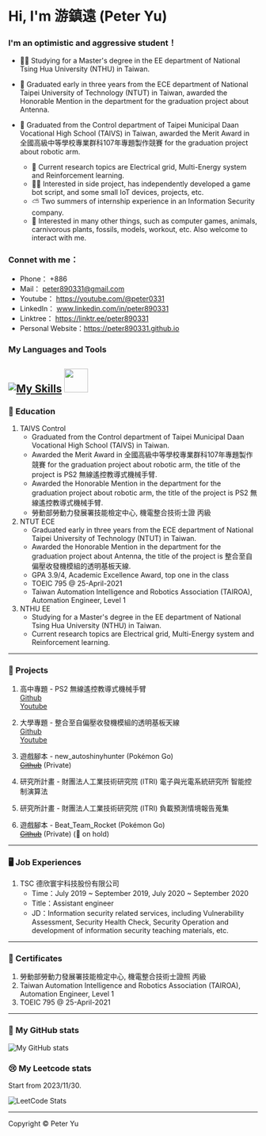 # Hi, I'm 游鎮遠 (Peter Yu)
### I'm an optimistic and aggressive student！ 

- 👨‍🎓 Studying for a Master's degree in the EE department of National Tsing Hua University (NTHU) in Taiwan.
- 🥇 Graduated early in three years from the ECE department of National Taipei University of Technology (NTUT) in Taiwan, awarded the Honorable Mention in the department for the graduation project about Antenna.
- 🦾 Graduated from the Control department of Taipei Municipal Daan Vocational High School (TAIVS) in Taiwan, awarded the Merit Award in 全國高級中等學校專業群科107年專題製作競賽 for the graduation project about robotic arm.

   - 📖 Current research topics are Electrical grid, Multi-Energy system and Reinforcement learning.
   - 👷‍♂️ Interested in side project, has independently developed a game bot script, and some small IoT devices, projects, etc.
   - ⛅ Two summers of internship experience in an Information Security company.
   - 🐲 Interested in many other things, such as computer games, animals, carnivorous plants, fossils, models, workout, etc. Also welcome to interact with me.

### Connet with me：
- Phone：    +886
- Mail：     peter890331@gmail.com
- Youtube：  https://youtube.com/@peter0331
- LinkedIn： www.linkedin.com/in/peter890331
- Linktree： https://linktr.ee/peter890331
- Personal Website：https://peter890331.github.io

### My Languages and Tools
[![My Skills](https://skillicons.dev/icons?i=py,pytorch,cpp,vscode,matlab,latex,git,github,arduino,html&theme=light)](https://skillicons.dev)
<img src= "https://user-images.githubusercontent.com/126200705/222957151-c6ceac84-9f34-4d12-b6f9-5690426e12ba.svg" width="48px">
---
### 🤡 Education
1. TAIVS Control
   - Graduated from the Control department of Taipei Municipal Daan Vocational High School (TAIVS) in Taiwan.
   - Awarded the Merit Award in 全國高級中等學校專業群科107年專題製作競賽 for the graduation project about robotic arm, the title of the project is PS2 無線遙控教導式機械手臂.
   - Awarded the Honorable Mention in the department for the graduation project about robotic arm, the title of the project is PS2 無線遙控教導式機械手臂.
   - 勞動部勞動力發展署技能檢定中心, 機電整合技術士證 丙級
2. NTUT ECE
   - Graduated early in three years from the ECE department of National Taipei University of Technology (NTUT) in Taiwan.
   - Awarded the Honorable Mention in the department for the graduation project about Antenna, the title of the project is 整合至自偏壓收發機模組的透明基板天線.
   - GPA 3.9/4, Academic Excellence Award, top one in the class
   - TOEIC 795 @ 25-April-2021
   - Taiwan Automation Intelligence and Robotics Association (TAIROA), Automation Engineer, Level 1    
3. NTHU EE
   - Studying for a Master's degree in the EE department of National Tsing Hua University (NTHU) in Taiwan.      
   - Current research topics are Electrical grid, Multi-Energy system and Reinforcement learning.
---
### 💾 Projects
1. 高中專題 - PS2 無線遙控教導式機械手臂      
   [Github][1]      
   [Youtube][2]
   
   [1]: https://github.com/peter890331/PS2-Wireless-Remote-Control-Teachable-Robotic-Arm.git
   [2]: https://youtu.be/B3R5VX4Qshs
2. 大學專題 - 整合至自偏壓收發機模組的透明基板天線      
   [Github][3]      
   [Youtube][4]

   [3]: https://github.com/peter890331/Transparent-Substrate-Antennas-Integrating-to-Self-Biased-Transceiver-Modules.git    
   [4]: https://youtu.be/ptymVCwnhSs
3. 遊戲腳本 - new_autoshinyhunter (Pokémon Go)      
   ~~[Github][5]~~ (Private)

   [5]: https://github.com/peter890331/new_autoshinyhunter
5. 研究所計畫 - 財團法人工業技術研究院 (ITRI) 電子與光電系統研究所 智能控制演算法
6. 研究所計畫 - 財團法人工業技術研究院 (ITRI) 負載預測情境報告蒐集
7. 遊戲腳本 - Beat_Team_Rocket (Pokémon Go)      
   ~~[Github][6]~~ (Private) (🥶 on hold)      

   [6]: https://github.com/peter890331/Beat_Team_Rocket
---
### 🖥️ Job Experiences
1. TSC 德欣寰宇科技股份有限公司
   - Time：July 2019 ~ September 2019, July 2020 ~ September 2020
   - Title：Assistant engineer
   - JD：Information security related services, including Vulnerability Assessment, Security Health Check, Security Operation and development of information security teaching materials, etc.
---
### 📑 Certificates
1. 勞動部勞動力發展署技能檢定中心, 機電整合技術士證照 丙級
2. Taiwan Automation Intelligence and Robotics Association (TAIROA), Automation Engineer, Level 1
3. TOEIC 795 @ 25-April-2021

---
### 📰 My GitHub stats
![My GitHub stats](http://github-readme-stats.vercel.app/api?username=peter890331)
<!--
### 🖊️ My Languages
[![Top Langs](https://github-readme-stats.vercel.app/api/top-langs/?username=peter890331&hide_progress=true)](https://github.com/anuraghazra/github-readme-stats)
[![Top Langs](https://github-readme-stats.vercel.app/api/top-langs/?username=peter890331&hide=jupyter%20notebook)](https://github.com/anuraghazra/github-readme-stats)-->
### 😢 My Leetcode stats
Start from 2023/11/30.

![LeetCode Stats](https://leetcard.jacoblin.cool/peter890331?theme=wtf&font=Bai%20Jamjuree)



---
Copyright © Peter Yu
